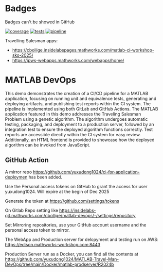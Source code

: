 # Badges
Badges can't be showed in GitHub

[![coverage](https://cbollige.insidelabspages.mathworks.com/matlab-ci-workshop-sko-2025/coverageBadge.svg)](https://cbollige.insidelabspages.mathworks.com/matlab-ci-workshop-sko-2025/code-coverage/coverage.html)
[![tests](https://cbollige.insidelabspages.mathworks.com/matlab-ci-workshop-sko-2025/testBadge.svg)](https://cbollige.insidelabspages.mathworks.com/matlab-ci-workshop-sko-2025/test-reports/test-results.html)
[![pipeline](https://insidelabs-git.mathworks.com/cbollige/matlab-ci-workshop-sko-2025/badges/main/pipeline.svg)](https://insidelabs-git.mathworks.com/cbollige/matlab-ci-workshop-sko-2025/-/commits/main)

Travelling Salesman apps: 
- <https://cbollige.insidelabspages.mathworks.com/matlab-ci-workshop-sko-2025/>
- <https://ipws-webapps.mathworks.com/webapps/home/>

# MATLAB DevOps

This demo demonstrates the creation of a CI/CD pipeline for a MATLAB application, 
focusing on running unit and equivalence tests, generating and deploying artifacts, 
and publishing test reports within the CI system. 
The pipeline is implemented using both GitLab and GitHub Actions.
The MATLAB application featured in this demo addresses the Traveling Salesman 
Problem using a genetic algorithm. The algorithm undergoes automatic testing, 
packaging, and deployment to a production server, followed by an integration 
test to ensure the deployed algorithm functions correctly. Test reports are 
accessible directly within the CI system for easy review. 
Additionally, an HTML frontend is provided to showcase how the deployed 
algorithm can be invoked from JavaScript.

## GitHub Action 

A mirror repo https://github.com/yuxudong1024/ci-for-application-deploymen has been added.

Use the Personal access tokens on GitHub to grant the access for user yuxudong1024. Will expire at the begin of Dec 2025

Generate the token at https://github.com/settings/tokens

On Gitlab Repo setting like https://insidelabs-git.mathworks.com/cbollige/matlab-devops/-/settings/repository

Set Mirroring repositories, use your GitHub account username and the personal access token to mirror.

The WebApp and Production server for delopyment and testing run on AWS: https://edison.mathworks-workshop.com:8443

Production Server run as a Docker, you can find all the contents at https://github.com/yuxudong1024/MATLAB-Travel-Man-DevOps/tree/main/Docker/matlab-prodserver/R2024b
